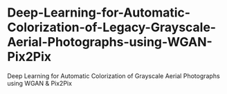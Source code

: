 # Deep-Learning-for-Automatic-Colorization-of-Legacy-Grayscale-Aerial-Photographs-using-WGAN-Pix2Pix
Deep Learning for Automatic Colorization of Grayscale Aerial Photographs using WGAN &amp; Pix2Pix
